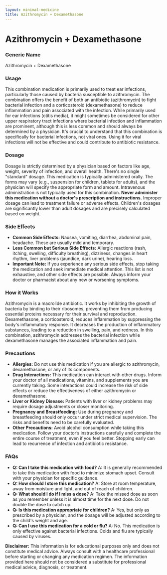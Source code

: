 ```yaml
---
layout: minimal-medicine
title: Azithromycin + Dexamethasone
---
```


# Azithromycin + Dexamethasone
### Generic Name
Azithromycin + Dexamethasone

### Usage

This combination medication is primarily used to treat ear infections, particularly those caused by bacteria susceptible to azithromycin.  The combination offers the benefit of both an antibiotic (azithromycin) to fight bacterial infection and a corticosteroid (dexamethasone) to reduce inflammation and pain associated with the infection.  While primarily used for ear infections (otitis media), it might sometimes be considered for other upper respiratory tract infections where bacterial infection and inflammation are prominent, although this is less common and should always be determined by a physician.  It's crucial to understand that this combination is specifically for bacterial infections, not viral ones.  Using it for viral infections will not be effective and could contribute to antibiotic resistance.


### Dosage

Dosage is strictly determined by a physician based on factors like age, weight, severity of infection, and overall health.  There's no single "standard" dosage.  This medication is typically administered orally.  The forms may vary (e.g., suspension for children, tablets for adults), and the physician will specify the appropriate form and amount.  Intravenous administration is not typically used for this combination.  **Never administer this medication without a doctor's prescription and instructions.**  Improper dosage can lead to treatment failure or adverse effects.  Children's dosages are significantly lower than adult dosages and are precisely calculated based on weight.

### Side Effects

* **Common Side Effects:** Nausea, vomiting, diarrhea, abdominal pain, headache.  These are usually mild and temporary.
* **Less Common but Serious Side Effects:**  Allergic reactions (rash, itching, swelling, difficulty breathing),  dizziness, changes in heart rhythm,  liver problems (jaundice, dark urine),  hearing loss.  
* **Important Note:**  If you experience any serious side effects, stop taking the medication and seek immediate medical attention.  This list is not exhaustive, and other side effects are possible. Always inform your doctor or pharmacist about any new or worsening symptoms.


### How it Works

Azithromycin is a macrolide antibiotic. It works by inhibiting the growth of bacteria by binding to their ribosomes, preventing them from producing essential proteins necessary for their survival and reproduction.  Dexamethasone, a corticosteroid, reduces inflammation by suppressing the body's inflammatory response. It decreases the production of inflammatory substances, leading to a reduction in swelling, pain, and redness.  In this combination, azithromycin addresses the bacterial infection while dexamethasone manages the associated inflammation and pain.

### Precautions

* **Allergies:**  Do not use this medication if you are allergic to azithromycin, dexamethasone, or any of its components.
* **Drug Interactions:**  This medication can interact with other drugs. Inform your doctor of all medications, vitamins, and supplements you are currently taking.  Some interactions could increase the risk of side effects or reduce the effectiveness of either azithromycin or dexamethasone.
* **Liver or Kidney Disease:**  Patients with liver or kidney problems may require dosage adjustments or closer monitoring.
* **Pregnancy and Breastfeeding:**  Use during pregnancy and breastfeeding should only occur under strict medical supervision.  The risks and benefits need to be carefully evaluated.
* **Other Precautions:**  Avoid alcohol consumption while taking this medication.  Follow your doctor’s instructions carefully and complete the entire course of treatment, even if you feel better.  Stopping early can lead to recurrence of infection and antibiotic resistance.

### FAQs

* **Q: Can I take this medication with food?** A:  It is generally recommended to take this medication with food to minimize stomach upset. Consult with your physician for specific guidance.
* **Q: How should I store this medication?** A: Store at room temperature, away from moisture and light, and out of reach of children.
* **Q: What should I do if I miss a dose?** A:  Take the missed dose as soon as you remember unless it is almost time for the next dose. Do not double the dose to catch up.
* **Q:  Is this medication appropriate for children?** A:  Yes, but only as prescribed by a physician, and the dosage will be adjusted according to the child's weight and age.
* **Q: Can I use this medication for a cold or flu?** A: No. This medication is only effective against bacterial infections. Colds and flu are typically caused by viruses.


**Disclaimer:** This information is for educational purposes only and does not constitute medical advice. Always consult with a healthcare professional before starting or changing any medication regimen.  The information provided here should not be considered a substitute for professional medical advice, diagnosis, or treatment.

